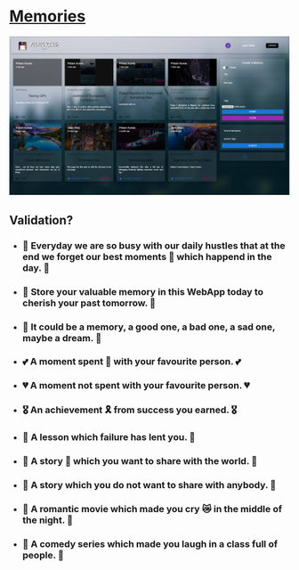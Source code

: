 
# [Memories](memories-pritam.netlify.app)

![Preview](assets/preview.png)

## Validation?

- ### 🎏 Everyday we are so busy with our daily hustles that at the end we forget our best moments 🎊 which happend in the day. 🎏
- ### 🎎 Store your valuable memory in this WebApp today to cherish your past tomorrow. 🎎
- ### 🎇 It could be a memory, a good one, a bad one, a sad one, maybe a dream. 🎇
- ### 💕 A moment spent 🎉 with your favourite person. 💕
- ### 💔 A moment not spent with your favourite person. 💔
- ### 🎖️ An achievement 🎗️ from success you earned. 🎖️
- ### 🎢 A lesson which failure has lent you. 🎢
- ### 🎁 A story 🎂 which you want to share with the world. 🎁
- ### 🎀 A story which you do not want to share with anybody. 🎀
- ### 🌃 A romantic movie which made you cry 😿 in the middle of the night. 🌃
- ### 🍾 A comedy series which made you laugh in a class full of people. 🍾
